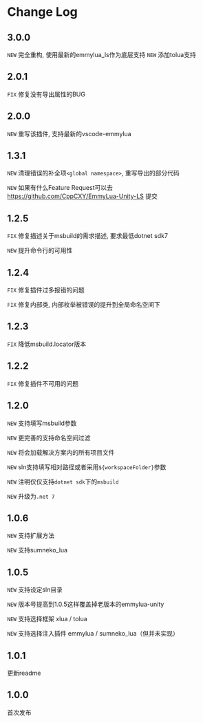 # Change Log

## 3.0.0

`NEW` 完全重构, 使用最新的emmylua_ls作为底层支持
`NEW` 添加tolua支持

## 2.0.1

`FIX` 修复没有导出属性的BUG

## 2.0.0

`NEW` 重写该插件, 支持最新的vscode-emmylua

## 1.3.1

`NEW` 清理错误的补全项`<global namespace>`, 重写导出的部分代码

`NEW` 如果有什么Feature Request可以去 https://github.com/CppCXY/EmmyLua-Unity-LS 提交

## 1.2.5

`FIX` 修复描述关于msbuild的需求描述, 要求最低dotnet sdk7

`NEW` 提升命令行的可用性


## 1.2.4

`FIX` 修复插件过多报错的问题

`FIX` 修复内部类, 内部枚举被错误的提升到全局命名空间下

## 1.2.3

`FIX` 降低msbuild.locator版本

## 1.2.2

`FIX` 修复插件不可用的问题

## 1.2.0

`NEW` 支持填写msbuild参数

`NEW` 更完善的支持命名空间过滤

`NEW` 将会加载解决方案内的所有项目文件

`NEW` sln支持填写相对路径或者采用`${workspaceFolder}`参数 

`NEW` 注明仅仅支持`dotnet sdk`下的`msbuild`

`NEW` 升级为`.net 7`

## 1.0.6

`NEW` 支持扩展方法

`NEW` 支持sumneko_lua

## 1.0.5

`NEW` 支持设定sln目录

`NEW` 版本号提高到1.0.5这样覆盖掉老版本的emmylua-unity

`NEW` 支持选择框架 xlua / tolua

`NEW` 支持选择注入插件 emmylua / sumneko_lua（但并未实现）

## 1.0.1

更新readme

## 1.0.0

首次发布

